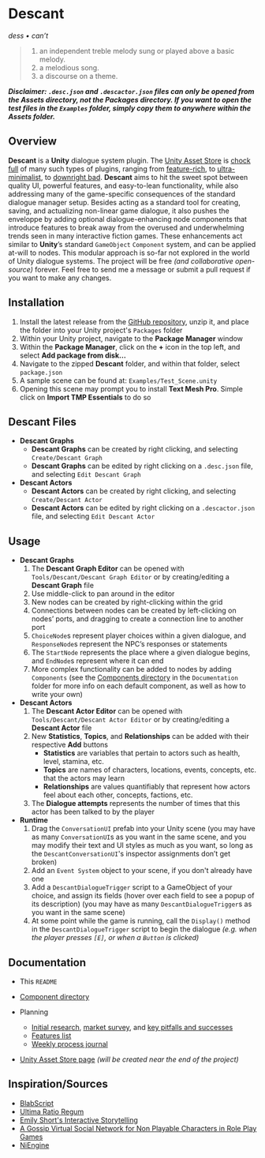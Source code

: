 # Descant

*dess • can’t*

> 1. an independent treble melody sung or played above a basic melody.
> 2. a melodious song.
> 3. a discourse on a theme.



***Disclaimer: `.desc.json` and `.descactor.json` files can only be opened from the Assets directory, not the Packages directory. If you want to open the test files in the `Examples` folder, simply copy them to anywhere within the Assets folder.***



## Overview

**Descant** is a **Unity** dialogue system plugin. The [Unity Asset Store](https://assetstore.unity.com) is [chock full](Documentation/system_review.xlsx) of many such types of plugins, ranging from [feature-rich](https://assetstore.unity.com/packages/tools/behavior-ai/dialogue-system-for-unity-11672), to [ultra-minimalist](https://assetstore.unity.com/packages/tools/visual-scripting/conversa-dialogue-system-192549), to [downright bad](https://assetstore.unity.com/packages/tools/c5-dialogue-system-14881). **Descant** aims to hit the sweet spot between quality UI, powerful features, and easy-to-lean functionality, while also addressing many of the game-specific consequences of the standard dialogue manager setup. Besides acting as a standard tool for creating, saving, and actualizing non-linear game dialogue, it also pushes the enveloppe by adding optional dialogue-enhancing node components that introduce features to break away from the overused and underwhelming trends seen in many interactive fiction games. These enhancements act similar to **Unity**’s standard `GameObject` `Component` system, and can be applied at-will to nodes. This modular approach is so-far not explored in the world of Unity dialogue systems. The project will be free *(and collaborative open-source)* forever. Feel free to send me a message or submit a pull request if you want to make any changes.



## Installation

1. Install the latest release from the [GitHub repository](https://github.com/Owmacohe/Descant/releases), unzip it, and place the folder into your Unity project's `Packages` folder
2. Within your Unity project, navigate to the **Package Manager** window
3. Within the **Package Manager**, click on the **+** icon in the top left, and select **Add package from disk…**
4. Navigate to the zipped **Descant** folder, and within that folder, select `package.json`
5. A sample scene can be found at: `Examples/Test_Scene.unity`
6. Opening this scene may prompt you to install **Text Mesh Pro**. Simple click on **Import TMP Essentials** to do so



## Descant Files

- **Descant Graphs**
  - **Descant Graphs** can be created by right clicking, and selecting `Create/Descant Graph`
  - **Descant Graphs** can be edited by right clicking on a `.desc.json` file, and selecting `Edit Descant Graph`
- **Descant Actors**
  - **Descant Actors** can be created by right clicking, and selecting `Create/Descant Actor`
  - **Descant Actors** can be edited by right clicking on a `.descactor.json` file, and selecting `Edit Descant Actor`



## Usage
- **Descant Graphs**
  1. The **Descant Graph Editor** can be opened with `Tools/Descant/Descant Graph Editor` or by creating/editing a **Descant Graph** file
  1. Use middle-click to pan around in the editor
  1. New nodes can be created by right-clicking within the grid
  1. Connections between nodes can be created by left-clicking on nodes’ ports, and dragging to create a connection line to another port
  1. `ChoiceNode`s represent player choices within a given dialogue, and `ResponseNode`s represent the NPC’s responses or statements
  1. The `StartNode` represents the place where a given dialogue begins, and `EndNode`s represent where it can end
  1. More complex functionality can be added to nodes by adding `Components` (see the [Components directory](Documentation/components.md) in the `Documentation` folder for more info on each default component, as well as how to write your own)
- **Descant Actors**
  1. The **Descant Actor Editor** can be opened with `Tools/Descant/Descant Actor Editor` or by creating/editing a **Descant Actor** file
  2. New **Statistics**, **Topics**, and **Relationships** can be added with their respective **Add** buttons
     - **Statistics** are variables that pertain to actors such as health, level, stamina, etc.
     - **Topics** are names of characters, locations, events, concepts, etc. that the actors may learn
     - **Relationships** are values quantifiably that represent how actors feel about each other, concepts, factions, etc.
  3. The **Dialogue attempts** represents the number of times that this actor has been talked to by the player
- **Runtime**
  1. Drag the `ConversationUI` prefab into your Unity scene (you may have as many `ConversationUI`s as you want in the same scene, and you may modify their text and UI styles as much as you want, so long as the `DescantConversationUI`'s inspector assignments don’t get broken)
  2. Add an `Event System` object to your scene, if you don't already have one
  3. Add a `DescantDialogueTrigger` script to a GameObject of your choice, and assign its fields (hover over each field to see a popup of its description) (you may have as many `DescantDialogueTrigger`s as you want in the same scene)
  4. At some point while the game is running, call the `Display()` method in the `DescantDialogueTrigger` script to begin the dialogue *(e.g. when the player presses `[E]`, or when a `Button` is clicked)*



## Documentation

- This `README`
- [Component directory](Documentation/components.md)
- Planning
  - [Initial research](Documentation/ideas/interaction_research.md), [market survey](Documentation/ideas/system_review.xlsx), and [key pitfalls and successes](Documentation/ideas/pitfalls_and_sucesses.md)
  - [Features list](Documentation/ideas/features.md)
  - [Weekly process journal](Documentation/ideas/journal.md)

- [Unity Asset Store page]() *(will be created near the end of the project)*



## Inspiration/Sources

- [BlabScript](https://www.lablablab.net/?p=701)
- [Ultima Ratio Regum](https://www.markrjohnsongames.com/games/ultima-ratio-regum)
- [Emily Short's Interactive Storytelling](https://emshort.blog/how-to-play/writing-if/my-articles/conversation)
- [A Gossip Virtual Social Network for Non Playable Characters in Role Play Games](https://ieeexplore.ieee.org/document/6680108?part=1)
- [NiEngine](https://github.com/StephanieRct/NiEngine)
